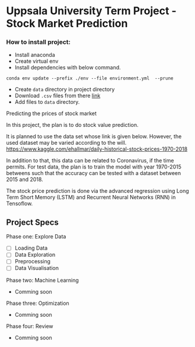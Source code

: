 # Uppsala University Term Project - Stock Market Prediction 

### How to install project: 
 
- Install anaconda 
- Create virtual env 
- Install dependencies with below command. 

```
conda env update --prefix ./env --file environment.yml  --prune
```

- Create `data` directory in project directory 
- Download `.csv` files from there [link](https://www.kaggle.com/ehallmar/daily-historical-stock-prices-1970-2018)
- Add files to `data` directory.



Predicting the prices of stock market

In this project, the plan is to do stock value prediction. 

It is planned to use the data set whose link is given below. However, the used dataset may be varied according to the will. 
https://www.kaggle.com/ehallmar/daily-historical-stock-prices-1970-2018

In addition to that, this data can be related to Coronavirus, if the time permits. 
For test data, the plan is to train the model with year 1970-2015 betweens such that the accuracy can be tested with a dataset between 2015 and 2018. 

The stock price prediction is done via the advanced regression using Long Term Short Memory (LSTM) and Recurrent Neural Networks (RNN) in Tensoflow.

## Project Specs 

Phase one: Explore Data  

- [ ] Loading Data
- [ ] Data Exploration 
- [ ] Preprocessing 
- [ ] Data Visualisation 

Phase two: Machine Learning

- Comming soon

Phase three: Optimization

- Comming soon

Phase four: Review

- Comming soon

